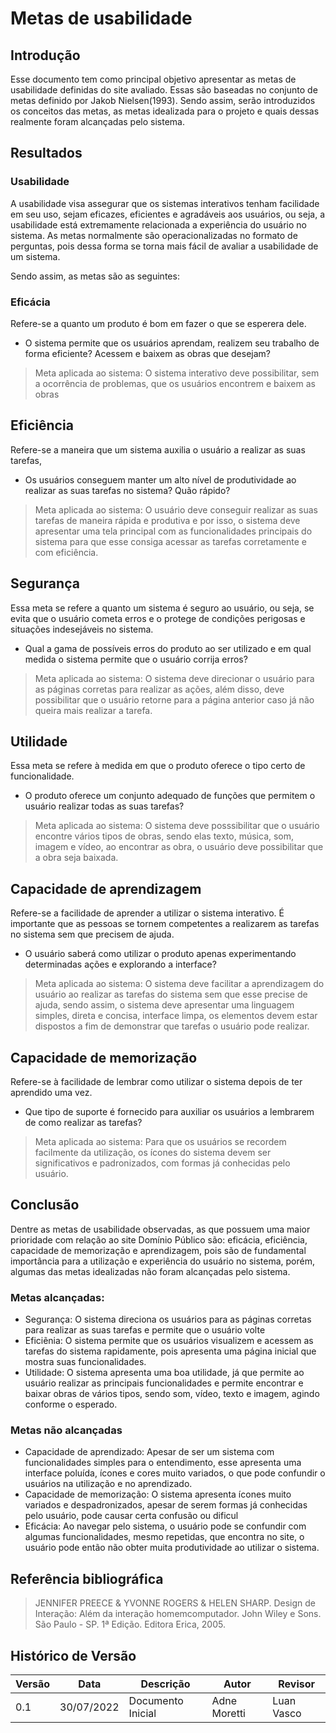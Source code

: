 # Metas de usabilidade

## Introdução

Esse documento tem como principal objetivo apresentar as metas de usabilidade definidas do site avaliado. Essas são baseadas no conjunto de metas definido por Jakob Nielsen(1993). Sendo assim, serão introduzidos os conceitos das metas, as metas idealizada para o projeto e quais dessas realmente foram alcançadas pelo sistema.

## Resultados
### Usabilidade

A usabilidade visa assegurar que os sistemas interativos tenham facilidade em seu uso, sejam eficazes, eficientes e agradáveis aos usuários, ou seja, a usabilidade está extremamente relacionada a experiência do usuário no sistema. As metas normalmente são operacionalizadas no formato de perguntas, pois dessa forma se torna mais fácil de avaliar a usabilidade de um sistema.

Sendo assim, as metas são as seguintes:

### Eficácia

Refere-se a quanto um produto é  bom em fazer o que se esperera dele.

- O sistema permite que os usuários aprendam, realizem seu trabalho de forma eficiente? Acessem e baixem as obras que desejam?
    
> Meta aplicada ao sistema: O sistema interativo deve possibilitar, sem a ocorrência de problemas, que os usuários encontrem e baixem as obras 
## Eficiência

Refere-se a maneira que um sistema auxilia o usuário a realizar as suas tarefas, 

- Os usuários conseguem manter um alto nível de produtividade ao realizar as suas tarefas no sistema? Quão rápido?

> Meta aplicada ao sistema: O usuário deve conseguir realizar as suas tarefas de maneira rápida e produtiva e por isso, o sistema deve apresentar uma tela principal com as funcionalidades principais do sistema para que esse consiga acessar as tarefas corretamente e com eficiência.

## Segurança

Essa meta se refere a quanto um sistema é seguro ao usuário, ou seja, se evita que o usuário cometa erros e o protege de condições perigosas e situações indesejáveis no sistema. 

- Qual a gama de possíveis erros do produto ao ser utilizado e em qual medida o sistema permite que o usuário corrija erros?

> Meta aplicada ao sistema: O sistema deve direcionar o usuário para as páginas corretas para realizar as ações, além disso, deve possibilitar que o usuário retorne para a página anterior caso já não queira mais realizar a tarefa.

## Utilidade 
Essa meta se refere à medida em que o produto oferece o tipo certo de funcionalidade.
- O produto oferece um conjunto adequado de funções que permitem o usuário realizar todas as suas tarefas?

> Meta aplicada ao sistema: O sistema deve posssibilitar que o usuário encontre vários tipos de obras, sendo elas texto, música, som, imagem e vídeo, ao encontrar as obra, o usuário deve possibilitar que a obra seja baixada.

## Capacidade de aprendizagem 
Refere-se a facilidade de aprender a utilizar o sistema interativo. É importante que as pessoas se tornem competentes a realizarem as tarefas no sistema sem que precisem de ajuda.

- O usuário saberá como utilizar o produto apenas experimentando determinadas ações e explorando a interface?

> Meta aplicada ao sistema: O sistema deve facilitar a aprendizagem do usuário ao realizar as tarefas do sistema sem que esse precise de ajuda, sendo assim, o sistema deve apresentar uma linguagem simples, direta e concisa, interface limpa, os elementos devem estar dispostos a fim de demonstrar que tarefas o usuário pode realizar.

## Capacidade de memorização 
Refere-se à facilidade de lembrar como utilizar o sistema depois de ter aprendido uma vez.
- Que tipo de suporte é fornecido para auxiliar os usuários a lembrarem de como realizar as tarefas?

> Meta aplicada ao sistema: Para que os usuários se recordem facilmente da utilização, os ícones do sistema devem ser significativos e padronizados, com formas já conhecidas pelo usuário.



## Conclusão

Dentre as metas de usabilidade observadas, as que possuem uma maior prioridade com relação ao site Domínio Público são: eficácia, eficiência, capacidade de memorização e aprendizagem, pois são de fundamental importância para a utilização e experiência do usuário no sistema, porém, algumas das metas idealizadas não foram alcançadas pelo sistema.
### Metas alcançadas: 
 - Segurança: O sistema direciona os usuários para as páginas corretas para realizar as suas tarefas e permite que o usuário volte 
 - Eficiẽnia: O sistema permite que os usuários visualizem e acessem as tarefas do sistema rapidamente, pois apresenta uma página inicial que mostra suas funcionalidades. 
- Utilidade: O sistema apresenta uma boa utilidade, já que permite ao usuário realizar as principais funcionalidades e permite encontrar e baixar obras de vários tipos, sendo som, vídeo, texto e imagem, agindo conforme o esperado. 

### Metas não alcançadas
- Capacidade de aprendizado: Apesar de ser um sistema com funcionalidades simples para o entendimento, esse apresenta uma interface poluída, ícones e cores muito variados, o que pode confundir o usuários na utilização e no aprendizado.
- Capacidade de memorização: O sistema apresenta ícones muito variados e despadronizados, apesar de serem formas já conhecidas pelo usuário, pode causar certa confusão ou dificul
- Eficácia: Ao navegar pelo sistema, o usuário pode se confundir com algumas funcionalidades, mesmo repetidas, que encontra no site, o usuário pode então não obter muita produtividade ao utilizar o sistema.

## Referência bibliográfica
> JENNIFER PREECE & YVONNE ROGERS & HELEN SHARP. Design de Interação: Além da interação homemcomputador. John Wiley e Sons. São Paulo - SP. 1ª Edição. Editora Erica, 2005.

## Histórico de Versão

| Versão | Data | Descrição | Autor | Revisor |
|--------|------|-----------|-------|---------|
| 0.1 | 30/07/2022 | Documento Inicial | Adne Moretti | Luan Vasco |
